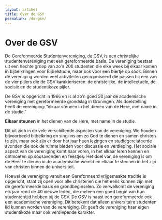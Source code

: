 ```yaml
---
layout: artikel
title: Over de GSV
permalink: /de-gsv/
---
```


<div>
    <h1>Over de GSV</h1>
    <p class="lead">De Gereformeerde Studentenvereniging, de GSV, is een christelijke studentenvereniging met een gereformeerde basis. De vereniging bestaat uit een hechte groep van zo’n 200 studenten die elke week bij elkaar komen in bijbelkringen voor Bijbelstudie, maar ook voor een biertje op soos. Binnen de vereniging worden veel activiteiten georganiseerd die passen bij een van de vier pijlers die de GSV karakteriseren: de christelijke, de intellectuele, de sociale en de studentikoze pijler.</p>
</div>

De GSV is opgericht in 1966 en is al zo’n goed 50 jaar dé academische vereniging met gereformeerde grondslag in Groningen. Als doelstelling heeft de vereniging: “elkaar steunen in het dienen van de Here, met name in de studie.”

<aside class="note">
    <b>Elkaar steunen</b> in het dienen van de Here, met name in de studie.
</aside>

Dit uit zich in de vele verschillende aspecten van de vereniging. We houden bijvoorbeeld bijbelkring en sing-ins om zo God te dienen en samen christen te zijn, maar ook zijn er door het jaar heen lezingen en studiegerelateerde avonden die ook de ruimte bieden voor discussie en verdieping. Het sociale aspect van de vereniging komt naar voren, in het elkaar leren kennen en ontmoeten op soosavonden en feestjes. Het doel van de vereniging is om de Heer te dienen in de academische wereld en elkaar te steunen in het zijn van christen binnen de universiteit.

Hoewel de vereniging vanuit een Gereformeerd vrijgemaakte traditie is opgericht, staat zij open voor alle christenen die het eens kunnen zijn met de gereformeerde basis en grondbeginselen. Zo verwelkomt de vereniging elk jaar rond de 40 nieuwe leden, die meteen een goed begin van hun studententijd hebben bij de GSV. De GSV is naast een gereformeerde ook een academische vereniging. Dit betekent dat alleen universitaire studenten lid kunnen worden van de vereniging. Dit geeft de vereniging haar eigen studentikoze maar ook verdiepende karakter.